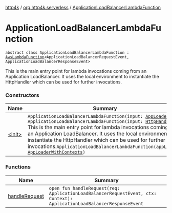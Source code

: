 [http4k](../../index.md) / [org.http4k.serverless](../index.md) / [ApplicationLoadBalancerLambdaFunction](./index.md)

# ApplicationLoadBalancerLambdaFunction

`abstract class ApplicationLoadBalancerLambdaFunction : `[`AwsLambdaFunction`](../-aws-lambda-function.md)`<ApplicationLoadBalancerRequestEvent, ApplicationLoadBalancerResponseEvent>`

This is the main entry point for lambda invocations coming from an Application LoadBalancer.
It uses the local environment to instantiate the HttpHandler which can be used
for further invocations.

### Constructors

| Name | Summary |
|---|---|
| [&lt;init&gt;](-init-.md) | `ApplicationLoadBalancerLambdaFunction(input: `[`AppLoader`](../-app-loader.md)`)`<br>`ApplicationLoadBalancerLambdaFunction(input: `[`HttpHandler`](../../org.http4k.core/-http-handler.md)`)`<br>This is the main entry point for lambda invocations coming from an Application LoadBalancer. It uses the local environment to instantiate the HttpHandler which can be used for further invocations.`ApplicationLoadBalancerLambdaFunction(appLoader: `[`AppLoaderWithContexts`](../-app-loader-with-contexts.md)`)` |

### Functions

| Name | Summary |
|---|---|
| [handleRequest](handle-request.md) | `open fun handleRequest(req: ApplicationLoadBalancerRequestEvent, ctx: Context): ApplicationLoadBalancerResponseEvent` |
